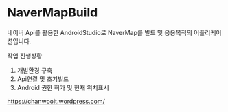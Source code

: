# NaverMapBuild

네이버 Api를 활용한 AndroidStudio로 NaverMap를 빌드 및 응용목적의 어플리케이션입니다.

작업 진행상황
1. 개발환경 구축
2. Api연결 및 초기빌드
3. Android 권한 허가 및 현재 위치표시

https://chanwooit.wordpress.com/
